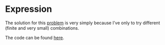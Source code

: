 # Expression

The solution for this [problem](https://codeforces.com/problemset/problem/479/A) is very simply because I've only to try different (finite and very small) combinations.

The code can be found [here](./solution.cpp).
